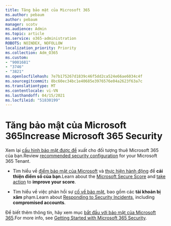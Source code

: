 ```yaml
---
title: Tăng bảo mật của Microsoft 365
ms.author: pebaum
author: pebaum
manager: scotv
ms.audience: Admin
ms.topic: article
ms.service: o365-administration
ROBOTS: NOINDEX, NOFOLLOW
localization_priority: Priority
ms.collection: Adm_O365
ms.custom:
- "9001681"
- "3746"
- "3821"
ms.openlocfilehash: 7e7b175267d1839c46f5dd2ca524e66ae6034c4f
ms.sourcegitcommit: 8bc60ec34bc1e40685e3976576e04a2623f63a7c
ms.translationtype: MT
ms.contentlocale: vi-VN
ms.lasthandoff: 04/15/2021
ms.locfileid: "51830199"
---
```

# <a name="increase-microsoft-365-security"></a><span data-ttu-id="eaa19-102">Tăng bảo mật của Microsoft 365</span><span class="sxs-lookup"><span data-stu-id="eaa19-102">Increase Microsoft 365 Security</span></span>

<span data-ttu-id="eaa19-103">Xem lại [cấu hình bảo mật được đề](https://docs.microsoft.com/microsoft-365/security/office-365-security/tenant-wide-setup-for-increased-security?view=o365-worldwide) xuất cho đối tượng thuê Microsoft 365 của bạn.</span><span class="sxs-lookup"><span data-stu-id="eaa19-103">Review [recommended security configuration](https://docs.microsoft.com/microsoft-365/security/office-365-security/tenant-wide-setup-for-increased-security?view=o365-worldwide) for your Microsoft 365 Tenant.</span></span>

- <span data-ttu-id="eaa19-104">Tìm hiểu về [điểm bảo mật của Microsoft](https://docs.microsoft.com/microsoft-365/security/mtp/microsoft-secure-score?view=o365-worldwide) và [thực hiện hành động](https://docs.microsoft.com/microsoft-365/security/mtp/microsoft-secure-score?view=o365-worldwide#take-action-to-improve-your-score) để **cải thiện điểm số của bạn**.</span><span class="sxs-lookup"><span data-stu-id="eaa19-104">Learn about the [Microsoft Secure Score](https://docs.microsoft.com/microsoft-365/security/mtp/microsoft-secure-score?view=o365-worldwide) and [take action](https://docs.microsoft.com/microsoft-365/security/mtp/microsoft-secure-score?view=o365-worldwide#take-action-to-improve-your-score) to **improve your score**.</span></span>

- <span data-ttu-id="eaa19-105">Tìm hiểu về việc phản hồi sự [cố về bảo mật](https://docs.microsoft.com/microsoft-365/security/office-365-security/office365-security-incident-response-overview?view=o365-worldwide), bao gồm các **tài khoản bị xâm** phạm.</span><span class="sxs-lookup"><span data-stu-id="eaa19-105">Learn about [Responding to Security Incidents](https://docs.microsoft.com/microsoft-365/security/office-365-security/office365-security-incident-response-overview?view=o365-worldwide), including **compromised accounts**.</span></span>

<span data-ttu-id="eaa19-106">Để biết thêm thông tin, hãy xem mục [bắt đầu với bảo mật của Microsoft 365](https://docs.microsoft.com/microsoft-365/security/office-365-security/security-roadmap?view=o365-worldwide).</span><span class="sxs-lookup"><span data-stu-id="eaa19-106">For more info, see [Getting Started with Microsoft 365 Security](https://docs.microsoft.com/microsoft-365/security/office-365-security/security-roadmap?view=o365-worldwide).</span></span> 
